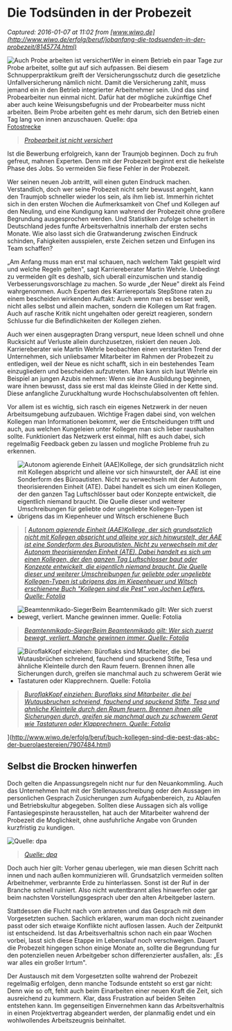 # Die Todsünden in der Probezeit

_Captured: 2016-01-07 at 11:02 from [www.wiwo.de](http://www.wiwo.de/erfolg/beruf/jobanfang-die-todsuenden-in-der-probezeit/8145774.html)_

![Auch Probe arbeiten ist versichertWer in einem Betrieb ein paar Tage zur Probe arbeitet, sollte gut auf sich aufpassen. Bei diesem Schnupperpraktikum greift der Versicherungsschutz durch die gesetzliche Unfallversicherung nämlich nicht. Damit die Versicherung zahlt, muss jemand ein in den Betrieb integrierter Arbeitnehmer sein. Und das sind Probearbeiter nun einmal nicht. Dafür hat der mögliche zukünftige Chef aber auch keine Weisungsbefugnis und der Probearbeiter muss nicht arbeiten. Beim Probe arbeiten geht es mehr darum, sich den Betrieb einen Tag lang von innen anzuschauen. Quelle: dpa](http://www.wiwo.de/images/lehrstellen/10685250/2-format2101.jpg)[Fotostrecke](http://www.wiwo.de/finanzen/steuern-recht/arbeitsrecht-wo-arbeitnehmer-gerne-irren/6550754.html)

> _[Probearbeit ist nicht versichert](http://www.wiwo.de/finanzen/steuern-recht/arbeitsrecht-wo-arbeitnehmer-gerne-irren/6550754.html)_

Ist die Bewerbung erfolgreich, kann der Traumjob beginnen. Doch zu fruh gefreut, mahnen Experten. Denn mit der Probezeit beginnt erst die heikelste Phase des Jobs. So vermeiden Sie fiese Fehler in der Probezeit.

Wer seinen neuen Job antritt, will einen guten Eindruck machen. Verstandlich, doch wer seine Probezeit nicht sehr bewusst angeht, kann den Traumjob schneller wieder los sein, als ihm lieb ist. Immerhin richtet sich in den ersten Wochen die Aufmerksamkeit von Chef und Kollegen auf den Neuling, und eine Kundigung kann wahrend der Probezeit ohne großere Begrundung ausgesprochen werden. Und Statistiken zufolge scheitert in Deutschland jedes funfte Arbeitsverhaltnis innerhalb der ersten sechs Monate. Wie also lasst sich die Gratwanderung zwischen Eindruck schinden, Fahigkeiten ausspielen, erste Zeichen setzen und Einfugen ins Team schaffen?

„Am Anfang muss man erst mal schauen, nach welchem Takt gespielt wird und welche Regeln gelten", sagt Karriereberater Martin Wehrle. Unbedingt zu vermeiden gilt es deshalb, sich uberall einzumischen und standig Verbesserungsvorschlage zu machen. So wurde „der Neue" direkt als Feind wahrgenommen. Auch Experten des Karriereportals StepStone raten zu einem bescheiden wirkenden Auftakt: Auch wenn man es besser weiß, nicht alles selbst und allein machen, sondern die Kollegen um Rat fragen. Auch auf rasche Kritik nicht ungehalten oder gereizt reagieren, sondern Schlusse fur die Befindlichkeiten der Kollegen ziehen.

Auch wer einen ausgepragten Drang verspurt, neue Ideen schnell und ohne Rucksicht auf Verluste allein durchzusetzen, riskiert den neuen Job. Karriereberater wie Martin Wehrle beobachten einen verstarkten Trend der Unternehmen, sich unliebsamer Mitarbeiter im Rahmen der Probezeit zu entledigen, weil der Neue es nicht schafft, sich in ein bestehendes Team einzugliedern und bescheiden aufzutreten. Man kann sich laut Wehrle ein Beispiel an jungen Azubis nehmen: Wenn sie ihre Ausbildung beginnen, ware ihnen bewusst, dass sie erst mal das kleinste Glied in der Kette sind. Diese anfangliche Zuruckhaltung wurde Hochschulabsolventen oft fehlen.

Vor allem ist es wichtig, sich rasch ein eigenes Netzwerk in der neuen Arbeitsumgebung aufzubauen. Wichtige Fragen dabei sind, von welchen Kollegen man Informationen bekommt, wer die Entscheidungen trifft und auch, aus welchen Kungeleien unter Kollegen man sich lieber raushalten sollte. Funktioniert das Netzwerk erst einmal, hilft es auch dabei, sich regelmaßig Feedback geben zu lassen und mogliche Probleme fruh zu erkennen.

  


  * ![Autonom agierende Einheit \(AAE\)Kollege, der sich grundsätzlich nicht mit Kollegen abspricht und alleine vor sich hinwurstelt, der AAE ist eine Sonderform des Büroautisten. Nicht zu verwechseln mit der Autonom theorisierenden Einheit \(ATE\). Dabei handelt es sich um einen Kollegen, der den ganzen Tag Luftschlösser baut oder Konzepte entwickelt, die eigentlich niemand braucht. Die Quelle dieser und weiterer Umschreibungen für geliebte oder ungeliebte Kollegen-Typen ist übrigens das im Kiepenheuer und Witsch erschienene Buch ](http://www.wiwo.de/images/aae/7907560/2-format2107.jpg)

>[ _[Autonom agierende Einheit (AAE)Kollege, der sich grundsatzlich nicht mit Kollegen abspricht und alleine vor sich hinwurstelt, der AAE ist eine Sonderform des Buroautisten. Nicht zu verwechseln mit der Autonom theorisierenden Einheit (ATE). Dabei handelt es sich um einen Kollegen, der den ganzen Tag Luftschlosser baut oder Konzepte entwickelt, die eigentlich niemand braucht. Die Quelle dieser und weiterer Umschreibungen fur geliebte oder ungeliebte Kollegen-Typen ist ubrigens das im Kiepenheuer und Witsch erschienene Buch "Kollegen sind die Pest" von Jochen Leffers. Quelle: Fotolia](http://www.wiwo.de/erfolg/beruf/buch-kollegen-sind-die-pest-das-abc-der-buerolaestereien/7907484.html)_

  * ![Beamtenmikado-SiegerBeim Beamtenmikado gilt: Wer sich zuerst bewegt, verliert. Manche gewinnen immer. Quelle: Fotolia](http://www.wiwo.de/images/mikado/7907550/2-format2107.jpg)

> _[Beamtenmikado-SiegerBeim Beamtenmikado gilt: Wer sich zuerst bewegt, verliert. Manche gewinnen immer. Quelle: Fotolia](http://www.wiwo.de/erfolg/beruf/buch-kollegen-sind-die-pest-das-abc-der-buerolaestereien/7907484.html)_

  * ![BüroflakKopf einziehen: Büroflaks sind Mitarbeiter, die bei Wutausbrüchen schreiend, fauchend und spuckend Stifte, Tesa und ähnliche Kleinteile durch den Raum feuern. Brennen ihnen alle Sicherungen durch, greifen sie manchmal auch zu schwerem Gerät wie Tastaturen oder Klapprechnern. Quelle: Fotolia](http://www.wiwo.de/images/flak/7907554/2-format2107.jpg)

> _[BuroflakKopf einziehen: Buroflaks sind Mitarbeiter, die bei Wutausbruchen schreiend, fauchend und spuckend Stifte, Tesa und ahnliche Kleinteile durch den Raum feuern. Brennen ihnen alle Sicherungen durch, greifen sie manchmal auch zu schwerem Gerat wie Tastaturen oder Klapprechnern. Quelle: Fotolia](http://www.wiwo.de/erfolg/beruf/buch-kollegen-sind-die-pest-das-abc-der-buerolaestereien/7907484.html)_

](http://www.wiwo.de/erfolg/beruf/buch-kollegen-sind-die-pest-das-abc-der-buerolaestereien/7907484.html)

## Selbst die Brocken hinwerfen

Doch gelten die Anpassungsregeln nicht nur fur den Neuankommling. Auch das Unternehmen hat mit der Stellenausschreibung oder den Aussagen im personlichen Gesprach Zusicherungen zum Aufgabenbereich, zu Ablaufen und Betriebskultur abgegeben. Sollten diese Aussagen sich als vollige Fantasiegespinste herausstellen, hat auch der Mitarbeiter wahrend der Probezeit die Moglichkeit, ohne ausfuhrliche Angabe von Grunden kurzfristig zu kundigen.

![Quelle: dpa](http://www.wiwo.de/images/motivation_eselrennen/7421812/2-format2107.jpg)

> _[Quelle: dpa](http://www.wiwo.de/erfolg/management/personalfuehrung-was-mitarbeiter-wirklich-motiviert/7420036.html)_

Doch auch hier gilt: Vorher genau uberlegen, wie man diesen Schritt nach innen und nach außen kommunizieren will. Grundsatzlich vermeiden sollten Arbeitnehmer, verbrannte Erde zu hinterlassen. Sonst ist der Ruf in der Branche schnell ruiniert. Also nicht wutentbrannt alles hinwerfen oder gar beim nachsten Vorstellungsgesprach uber den alten Arbeitgeber lastern.

Stattdessen die Flucht nach vorn antreten und das Gesprach mit dem Vorgesetzten suchen. Sachlich erklaren, warum man doch nicht zueinander passt oder sich etwaige Konflikte nicht auflosen lassen. Auch der Zeitpunkt ist entscheidend. Ist das Arbeitsverhaltnis schon nach ein paar Wochen vorbei, lasst sich diese Etappe im Lebenslauf noch verschweigen. Dauert die Probezeit hingegen schon einige Monate an, sollte die Begrundung fur den potenziellen neuen Arbeitgeber schon differenzierter ausfallen, als: „Es war alles ein großer Irrtum".

Der Austausch mit dem Vorgesetzten sollte wahrend der Probezeit regelmaßig erfolgen, denn manche Todsunde entsteht so erst gar nicht: Denn wie so oft, fehlt auch beim Einarbeiten einer neuen Kraft die Zeit, sich ausreichend zu kummern. Klar, dass Frustration auf beiden Seiten entstehen kann. Im gegenseitigen Einvernehmen kann das Arbeitsverhaltnis in einen Projektvertrag abgeandert werden, der planmaßig endet und ein wohlwollendes Arbeitszeugnis beinhaltet.
